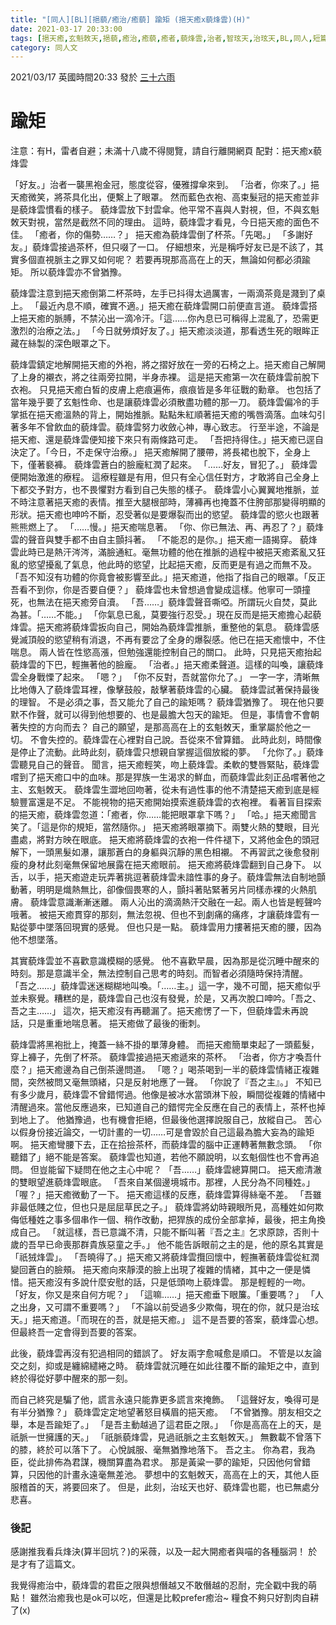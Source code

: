 ```yaml
---
title: "[同人][BL][挹藐/癒治/癒藐] 踰矩 (挹天癒x藐烽雲)(H)"
date: 2021-03-17 20:33:00
tags: [挹天癒,玄魁敇天,挹藐,癒治,癒藐,癒者,藐烽雲,治者,智玹天,治玹天,BL,同人,短篇]
category: 同人文
---
```


2021/03/17 英國時間20:33 發於 [三十六雨](http://www.36rain.com/read.php?tid=148712)

# 踰矩

注意：有H，雷者自避；未滿十八歲不得閱覽，請自行離開網頁
配對：挹天癒x藐烽雲

「好友。」治者一襲黑袍金冠，態度從容，優雅撐傘來到。
「治者，你來了。」挹天癒微笑，將茶具化出，便繫上了眼罩。
然而藍色衣袍、高束髮冠的挹天癒並非是藐烽雲慣看的樣子。
藐烽雲放下封雲傘。他平常不喜與人對視，但，不與玄魁敇天對視，當然是截然不同的理由。
這時，藐烽雲才看見，今日挹天癒的面色不佳。
「癒者，你的傷勢……？」
挹天癒為藐烽雲倒了杯茶。「先喝。」
「多謝好友。」藐烽雲接過茶杯，但只啜了一口。
仔細想來，光是稱呼好友已是不該了，其實多個直視脈主之罪又如何呢？
若要再現那高高在上的天，無論如何都必須踰矩。
所以藐烽雲亦不曾猶豫。

<!--more-->

藐烽雲注意到挹天癒倒第二杯茶時，左手已抖得太過厲害，一兩滴茶竟是濺到了桌上。
「最近內息不順，確實不適。」挹天癒在藐烽雲開口前便直言道。
藐烽雲搭上挹天癒的脈膊，不禁沁出一滴冷汗。「這……你內息已可稱得上混亂了，恐需更激烈的治療之法。」
「今日就勞煩好友了。」挹天癒淡淡道，那看透生死的眼眸正藏在絲製的深色眼罩之下。

藐烽雲鎮定地解開挹天癒的外袍，將之摺好放在一旁的石椅之上。挹天癒自己解開了上身的襯衣，將之往兩旁拉開，半身赤裸。
這是挹天癒第一次在藐烽雲前脫下衣袍。
只見挹天癒白皙的皮膚上疤痕遍佈，痕痕皆是多年征戰的勳章。
也包括了當年幾乎要了玄魁性命、也是讓藐烽雲必須散盡功體的那一刀。
藐烽雲偏冷的手掌抵在挹天癒溫熱的背上，開始推脈。點點朱紅順著挹天癒的嘴唇滴落。血味勾引著多年不曾飲血的藐烽雲。藐烽雲努力收斂心神，專心致志。
行至半途，不論是挹天癒、還是藐烽雲便知接下來只有兩條路可走。
「吾把持得住。」挹天癒已逕自決定了。「今日，不走保守治療。」
挹天癒解開了腰帶，將長裙也脫下，全身上下，僅著褻褲。
藐烽雲蒼白的臉龐紅潤了起來。
「……好友，冒犯了。」
藐烽雲便開始激進的療程。
這療程雖是有用，但只有全心信任對方，才敢將自己全身上下都交予對方，也不畏懼對方看到自己失態的樣子。
藐烽雲小心翼翼地推脈，並不時注意著挹天癒的表情。推至大腿根部時，薄褲再也掩蓋不住胯部那變得明顯的形狀。挹天癒也呻吟不斷，忍受著似是要爆裂而出的慾望。
藐烽雲的慾火也跟著熊熊燃上了。
「……慢。」挹天癒喘息著。
「你、你已無法、再、再忍了？」藐烽雲的聲音與雙手都不由自主顫抖著。
「不能忍的是你。」挹天癒一語揭穿。
藐烽雲此時已是熱汗涔涔，滿臉通紅。毫無功體的他在推脈的過程中被挹天癒紊亂又狂亂的慾望擾亂了氣息，他此時的慾望，比起挹天癒，反而更是有過之而無不及。
「吾不知沒有功體的你竟會被影響至此。」挹天癒道，他指了指自己的眼罩。「反正吾看不到你，你是否要自便？」
藐烽雲也未曾想過會變成這樣。他寧可一頭撞死，也無法在挹天癒旁自瀆。
「吾……」藐烽雲聲音嘶啞。所謂玩火自焚，莫此為甚。「……不能。」
「你氣息已亂，莫要強行忍受。」現在反而是挹天癒擔心起藐烽雲。挹天癒將藐烽雲扳向自己，開始為藐烽雲推脈，重整他的氣息。
藐烽雲感覺滅頂般的慾望稍有消退，不再有要岔了全身的爆裂感。他已在挹天癒懷中，不住喘息。
兩人皆在性慾高漲，但勉強還能控制自己的關口。
此時，只見挹天癒抬起藐烽雲的下巴，輕撫著他的臉龐。
「治者。」挹天癒柔聲道。這樣的叫喚，讓藐烽雲全身戰慄了起來。
「嗯？」
「你不反對，吾就當你允了。」
一字一字，清晰無比地傳入了藐烽雲耳裡，像擊鼓般，敲擊著藐烽雲的心臟。
藐烽雲試著保持最後的理智。
不是必須之事，吾又能允了自己的踰矩嗎？
藐烽雲猶豫了。
現在他只要默不作聲，就可以得到他想要的、也是最膽大包天的踰矩。
但是，事情會不會朝著失控的方向而去？
自己的願望，是那高高在上的玄魁敇天，重掌屬於他之一切。
不會失控的。藐烽雲在心裡對自己說。吾從來不曾算錯。
此時此刻，時間像是停止了流動。此時此刻，藐烽雲只想親自掌握這個放縱的夢。
「允你了。」藐烽雲聽見自己的聲音。
聞言，挹天癒輕笑，吻上藐烽雲。柔軟的雙唇緊貼，藐烽雲嚐到了挹天癒口中的血味。那是猂族一生渴求的鮮血，而藐烽雲此刻正品嚐著他之主、玄魁敇天。
藐烽雲生澀地回吻著，從未有過性事的他不清楚挹天癒到底是經驗豐富還是不足。
不能視物的挹天癒開始摸索進藐烽雲的衣袍裡。
看著盲目探索的挹天癒，藐烽雲忽道：「癒者，你……能把眼罩拿下嗎？」
「哈。」挹天癒聞言笑了。「這是你的規矩，當然隨你。」
挹天癒將眼罩摘下。兩雙火熱的雙眼，目光盡處，將對方映在眼底。
挹天癒將藐烽雲的衣袍一件件褪下，又將他金色的頭冠解下，一頭黑髮如瀑，讓那蒼白的身軀與沉靜的黑色相襯。
不再習武之後愈發削瘦的身材此刻毫無保留地展露在挹天癒眼前。
挹天癒將藐烽雲翻到自己身下。
以舌，以手，挹天癒遊走玩弄著挑逗著藐烽雲未諳性事的身子。藐烽雲無法自制地顫動著，明明是熾熱無比，卻像個畏寒的人，顫抖著貼緊著另片同樣赤裸的火熱肌膚。
藐烽雲意識漸漸迷離。
兩人沁出的滴滴熱汗交融在一起。兩人也皆是輕聲吟哦著。
被挹天癒貫穿的那刻，無法忽視、但也不到劇痛的痛疼，才讓藐烽雲有一點從夢中墜落回現實的感覺。
但也只是一點。
藐烽雲用力摟著挹天癒的腰，因為他不想墜落。

其實藐烽雲並不喜歡意識模糊的感覺。
他不喜歡早晨，因為那是從沉睡中醒來的時刻。那是意識半全，無法控制自己思考的時刻。而智者必須隨時保持清醒。
「吾之……」藐烽雲迷迷糊糊地叫喚。「……主。」這一字，幾不可聞，挹天癒似乎並未察覺。糟糕的是，藐烽雲自己也沒有發覺，於是，又再次脫口呻吟。「吾之、吾之主……」
這次，挹天癒沒有再聽漏了。挹天癒愣了一下，但藐烽雲未再說話，只是重重地喘息著。
挹天癒做了最後的衝刺。

藐烽雲將黑袍批上，掩蓋一絲不掛的單薄身體。
而挹天癒簡單束起了一頭藍髮，穿上褲子，先倒了杯茶。
藐烽雲接過挹天癒遞來的茶杯。
「治者，你方才喚吾什麼？」挹天癒邊為自己倒茶邊問道。
「嗯？」喝茶喝到一半的藐烽雲情緒正複雜間，突然被問又毫無頭緒，只是反射地應了一聲。
「你說了『吾之主』。」
不知已有多少歲月，藐烽雲不曾錯愕過。他像是被冰水當頭淋下般，瞬間從複雜的情緒中清醒過來。當他反應過來，已知道自己的錯愕完全反應在自己的表情上，茶杯也掉到地上了。
他猶豫過，也有機會拒絕，但最後他選擇說服自己，放縱自己。
苦心以假身份接近論交，一切計畫的一切……可是會毀於自己這最為膽大妄為的踰矩啊。
挹天癒彎腰下去，正在拾撿茶杯，而藐烽雲的腦中正運轉著無數念頭。
「你聽錯了」絕不能是答案。
藐烽雲也知道，若他不願說明，以玄魁個性也不會再追問。
但豈能留下疑問在他之主心中呢？
「吾……」藐烽雲總算開口。
挹天癒清澈的雙眼望進藐烽雲眼底。
「吾來自某個邊境城市。那裡，人民分為不同種姓。」
「喔？」挹天癒微動了一下。
挹天癒這樣的反應，藐烽雲算得絲毫不差。
「吾雖非最低賤之位，但也只是屈屈草民之子。」
藐烽雲將幼時親眼所見，高種姓如何欺侮低種姓之事多個串作一個、稍作改動，把猂族的成份全部拿掉，最後，把主角換成自己。
「就這樣，吾已意識不清，只能不斷叫著『吾之主』乞求原諒，否則十歲的吾早已命喪那群貴族惡童之手。」
他不能告訴眼前之主的是，他的原名其實是「祇狨烽雲」。
「吾曉得了。」挹天癒又將藐烽雲攬回懷中，輕撫著藐烽雲從紅潤變回蒼白的臉頰。
挹天癒向來靜漠的臉上出現了複雜的情緖，其中之一便是憐惜。挹天癒沒有多說什麼安慰的話，只是低頭吻上藐烽雲。
那是輕輕的一吻。
「好友，你又是來自何方呢？」
「這嘛……」挹天癒垂下眼簾。「重要嗎？」
「人之出身，又可謂不重要嗎？」
「不論以前受過多少欺侮，現在的你，就只是治玹天。」挹天癒道。「而現在的吾，就是挹天癒。」
這不是吾要的答案，藐烽雲心想。但最終吾一定會得到吾要的答案。

此後，藐烽雲再沒有犯過相同的錯誤了。
好友兩字愈喊愈是順口。
不管是以友論交之刻，抑或是纏綿繾綣之時。
藐烽雲就沉睡在如此往覆不斷的踰矩之中，直到終於得從好夢中醒來的那一刻。

而自己終究是騙了他，謊言永遠只能靠更多謊言來掩飾。
「這聲好友，喚得可是有半分猶豫？」
藐烽雲定定地望著怒目橫眉的挹天癒。
「不曾猶豫。朋友相交之舉，本是吾踰矩了。」
「是吾主動越過了這君臣之限。」
「你是高高在上的天，是祇脈一世擁護的天。」
「祇脈藐烽雲，見過祇脈之主玄魁敇天。」
無數載不曾落下的膝，終於可以落下了。
心悅誠服、毫無猶豫地落下。
吾之主。
你為君，我為臣，從此排佈為君謀，機關算盡為君求。
那是黃粱一夢的踰矩，只因他何曾錯算，只因他的計畫永遠毫無差池。
夢想中的玄魁敇天，高高在上的天，其他人臣服稽首的天，將要回來了。
但是，此刻，治玹天也好、藐烽雲也罷，也已無處分悲喜。

### 後記
感謝推我看兵烽決(算半回坑？)的采薇，以及一起大開癒者與喵的各種腦洞！
於是才有了這篇文。

我覺得癒治中，藐烽雲的君臣之限與想僭越又不敢僭越的忍耐，完全戳中我的萌點！
雖然治癒我也是ok可以吃，但還是比較prefer癒治~
糧食不夠只好割肉自耕了(x)
